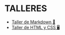 # TALLERES

- [Taller de Markdown 🤠](./Taller-de-Markdown)  
- [Taller de HTML y CSS 🖥️](./Taller-de-HTML-y-CSS)  
